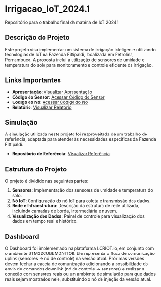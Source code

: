 # Irrigacao_IoT_2024.1
Repositório para o trabalho final da matéria de IoT 2024.1

## Descrição do Projeto
Este projeto visa implementar um sistema de irrigação inteligente utilizando tecnologias de IoT na Fazenda Fittipaldi, localizada em Petrolina, Pernambuco. A proposta inclui a utilização de sensores de umidade e temperatura do solo para monitoramento e controle eficiente da irrigação.

## Links Importantes
- **Apresentação**: [Visualizar Apresentação](https://drive.google.com/file/d/1MH5PPSzFCF-W0WzXZbT547MrWPnAaaAy/view?usp=sharing)
- **Código do Sensor**: [Acessar Código do Sensor](https://github.com/caioverissimoo/Irrigacao_IoT_2024.1/tree/main/lorawan_at_slave)
- **Código do Nó**: [Acessar Código do Nó](https://github.com/caioverissimoo/Irrigacao_IoT_2024.1/tree/main/lorawan_end_node)
- **Relatório**: [Visualizar Relatório](https://github.com/caioverissimoo/Irrigacao_IoT_2024.1/blob/main/relatorio.pdf)

## Simulação
A simulação utilizada neste projeto foi reaproveitada de um trabalho de referência, adaptada para atender às necessidades específicas da Fazenda Fittipaldi.
- **Repositório de Referência**: [Visualizar Referência](https://github.com/umjourje/CPS730-IoT-2023_3)

## Estrutura do Projeto
O projeto é dividido nas seguintes partes:
1. **Sensores**: Implementação dos sensores de umidade e temperatura do solo.
2. **Nó IoT**: Configuração do nó IoT para coleta e transmissão dos dados.
3. **Rede e Infraestrutura**: Descrição da estrutura de rede utilizada, incluindo camadas de borda, intermediária e nuvem.
4. **Visualização dos Dados**: Painel de controle para visualização dos dados em tempo real e histórico.

## Dashboard
O Dashboard foi implementado na plataforma LORIOT.io, em conjunto com o ambiente STM32CUBEMONITOR. Ele representa o fluxo de comunicação uplink (sensores -> nó de controle) na versão atual. Próximas versões devem fechar a cadeia de comunicação adicionando a possibilidade do envio de comandos downlink (nó de controle -> sensores) e realizar a conexão com sensores reais ou um ambiente de simulação para que dados reais sejam mostrados nele, substituindo o nó de injeção da versão atual.
